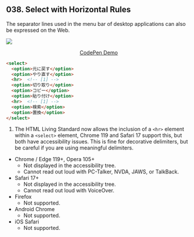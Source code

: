## 038. Select with Horizontal Rules

The separator lines used in the menu bar of desktop applications can also be expressed on the Web.

![](https://github.com/takamoso/tipsy/assets/35029412/5e8006ef-dabd-48cf-8fcc-ec92d9c762c3)

<p align="center">
  <a href="https://codepen.io/takamoso/pen/xxmQVbg">CodePen Demo</a>
</p>

```html
<select>
  <option>元に戻す</option>
  <option>やり直す</option>
  <hr>  <!-- [1] -->
  <option>切り取り</option>
  <option>コピー</option>
  <option>貼り付け</option>
  <hr>  <!-- [1] -->
  <option>検索</option>
  <option>置換</option>
</select>
```

1. The HTML Living Standard now allows the inclusion of a `<hr>` element within a `<select>` element, Chrome 119 and Safari 17 support this, but both have accessibility issues. This is fine for decorative delimiters, but be careful if you are using meaningful delimiters.

- Chrome / Edge 119+, Opera 105+
  - Not displayed in the accessibility tree.
  - Cannot read out loud with PC-Talker, NVDA, JAWS, or TalkBack.
- Safari 17+
  - Not displayed in the accessibility tree.
  - Cannot read out loud with VoiceOver.
- Firefox
  - Not supported.
- Android Chrome
  - Not supported.
- iOS Safari
  - Not supported.
